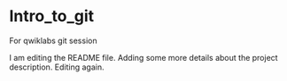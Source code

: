 # Intro_to_git
For qwiklabs git session

I am editing the README file. Adding some more details about the project description.
Editing again.
